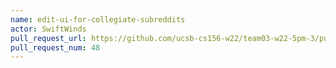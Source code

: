 ```yaml
---
name: edit-ui-for-collegiate-subreddits
actor: SwiftWinds
pull_request_url: https://github.com/ucsb-cs156-w22/team03-w22-5pm-3/pull/48
pull_request_num: 48
---
```

